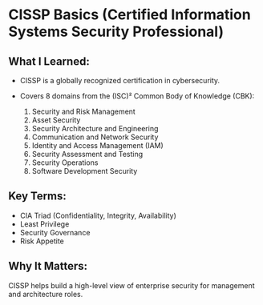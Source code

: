 # CISSP Basics (Certified Information Systems Security Professional)

## What I Learned:
- CISSP is a globally recognized certification in cybersecurity.
- Covers 8 domains from the (ISC)² Common Body of Knowledge (CBK):

  1. Security and Risk Management  
  2. Asset Security  
  3. Security Architecture and Engineering  
  4. Communication and Network Security  
  5. Identity and Access Management (IAM)  
  6. Security Assessment and Testing  
  7. Security Operations  
  8. Software Development Security  

## Key Terms:
- CIA Triad (Confidentiality, Integrity, Availability)
- Least Privilege
- Security Governance
- Risk Appetite

## Why It Matters:
CISSP helps build a high-level view of enterprise security for management and architecture roles.
